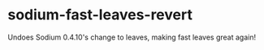 # sodium-fast-leaves-revert
Undoes Sodium 0.4.10's change to leaves, making fast leaves great again!
